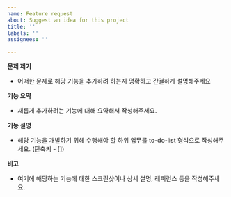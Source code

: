 ```yaml
---
name: Feature request
about: Suggest an idea for this project
title: ''
labels: ''
assignees: ''

---
```


**문제 제기**
- 어떠한 문제로 해당 기능을 추가하려 하는지 명확하고 간결하게 설명해주세요

**기능 요약**
- 새롭게 추가하려는 기능에 대해 요약해서 작성해주세요.

**기능 설명**
- 해당 기능을 개발하기 위해 수행해야 할 하위 업무를 to-do-list 형식으로 작성해주세요. (단축키 - [])

**비고**
- 여기에 해당하는 기능에 대한 스크린샷이나 상세 설명, 레퍼런스 등을 작성해주세요.
